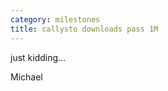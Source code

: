 ```yaml
---
category: milestones
title: callysto downloads pass 1M
---
```


just kidding...

<p><i class="fas fa-heart"></i> Michael</p>